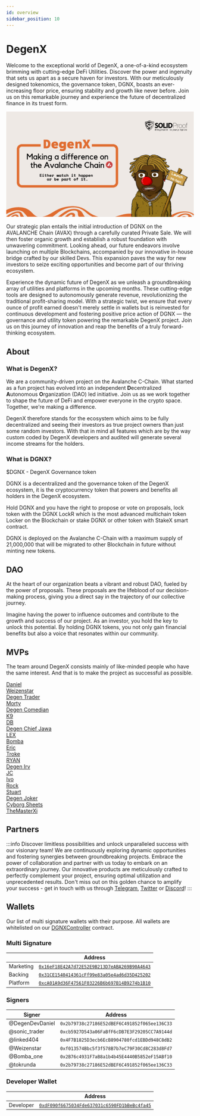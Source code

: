 ```yaml
---
id: overview
sidebar_position: 10
---
```


# DegenX

Welcome to the exceptional world of DegenX, a one-of-a-kind ecosystem brimming with cutting-edge DeFi Utilities. Discover the power and ingenuity that sets us apart as a secure haven for investors. With our meticulously designed tokenomics, the governance token, DGNX, boasts an ever-increasing floor price, ensuring stability and growth like never before. Join us on this remarkable journey and experience the future of decentralized finance in its truest form.

![DGNX Image](./img/DegenUtilities.jpg)

Our strategic plan entails the initial introduction of DGNX on the AVALANCHE Chain (AVAX) through a carefully curated Private Sale. We will then foster organic growth and establish a robust foundation with unwavering commitment. Looking ahead, our future endeavors involve launching on multiple Blockchains, accompanied by our innovative in-house bridge crafted by our skilled Devs. This expansion paves the way for new investors to seize exciting opportunities and become part of our thriving ecosystem.

Experience the dynamic future of DegenX as we unleash a groundbreaking array of utilities and platforms in the upcoming months. These cutting-edge tools are designed to autonomously generate revenue, revolutionizing the traditional profit-sharing model. With a strategic twist, we ensure that every ounce of profit earned doesn't merely settle in wallets but is reinvested for continuous development and fostering positive price action of DGNX — the governance and utility token powering the remarkable DegenX project. Join us on this journey of innovation and reap the benefits of a truly forward-thinking ecosystem.

## About

### What is DegenX?

We are a community-driven project on the Avalanche C-Chain. What started as a fun project has evolved into an independent **D**ecentralized **A**utonomous **O**rganization (DAO) led initiative. Join us as we work together to shape the future of DeFi and empower everyone in the crypto space. Together, we're making a difference.

DegenX therefore stands for the ecosystem which aims to be fully decentralized and seeing their investors as true project owners than just some random investors. With that in mind all features which are by the way custom coded by DegenX developers and audited will generate several income streams for the holders.

### What is DGNX?

$DGNX - DegenX Governance token

DGNX is a decentralized and the governance token of the DegenX ecosystem, it is the cryptocurrency token that powers and benefits all holders in the DegenX ecosystem.

Hold DGNX and you have the right to propose or vote on proposals, lock token with the DGNX LockR which is the most advanced multichain token Locker on the Blockchain or stake DGNX or other token with StakeX smart contract.

DGNX is deployed on the Avalanche C-Chain with a maximum supply of 21,000,000 that will be migrated to other Blockchain in future without minting new tokens.

## DAO

At the heart of our organization beats a vibrant and robust DAO, fueled by the power of proposals. These proposals are the lifeblood of our decision-making process, giving you a direct say in the trajectory of our collective journey.

Imagine having the power to influence outcomes and contribute to the growth and success of our project. As an investor, you hold the key to unlock this potential. By holding DGNX tokens, you not only gain financial benefits but also a voice that resonates within our community.

## MVPs

The team around DegenX consists mainly of like-minded people who have the same interest. And that is to make the project as successful as possible.

[Daniel](https://t.me/DegenDevDaniel)  
[Weizenstar](https://t.me/Weizenstar)  
[Degen Trader](https://t.me/sonic_trader)  
[Morty](https://t.me/linked404)  
[Degen Comedian](https://t.me/DegenComedian)  
[K9](https://t.me/DegenXportal)  
[DB](https://t.me/DegenB)  
[Degen Chief Jawa](https://t.me/greenlanternusa)  
[LEX](https://t.me/LEX_gambles)  
[Bomba](https://t.me/Bomba_one)  
[Eric](https://t.me/Eric_DEGEN)  
[Troke](https://t.me/tokrunda)  
[RYAN](https://t.me/fresianheat)  
[Degen Irv](https://t.me/IrvOne)  
[JC](https://t.me/JJC214)  
[Ivo](https://t.me/bole_st)  
[Rock](https://t.me/rockoor)  
[Stuart](https://t.me/hewhohodl)  
[Degen Joker](https://t.me/DegenJoker)  
[Cyborg Sheets](https://t.me/Turbo_Cheese)  
[TheMasterXi](https://t.me/themasterxi)

## Partners

:::info
Discover limitless possibilities and unlock unparalleled success with our visionary team! We are continuously exploring dynamic opportunities and fostering synergies between groundbreaking projects. Embrace the power of collaboration and partner with us today to embark on an extraordinary journey. Our innovative products are meticulously crafted to perfectly complement your project, ensuring optimal utilization and unprecedented results. Don't miss out on this golden chance to amplify your success - get in touch with us through [Telegram](https://t.me/DegenXportal), [Twitter](https://twitter.com/DegenEcosystem) or [Discord](https://discord.gg/BMaVtEVkgC)!
:::

## Wallets

Our list of multi signature wallets with their purpose. All wallets are whitelisted on our [DGNXController](https://snowtrace.io/address/0x223b26cc3d0154ee9b625e94eb194940a8ca3867) contract.

### Multi Signature

|           | Address                                                                                                                 |
| --------- | ----------------------------------------------------------------------------------------------------------------------- |
| Marketing | [`0x16eF18E42A7d72E52E9B213D7eABA269B90A4643`](https://snowtrace.io/address/0x16eF18E42A7d72E52E9B213D7eABA269B90A4643) |
| Backing   | [`0x31CE1540414361cFf99e83a05e4ad6d35D425202`](https://snowtrace.io/address/0x31CE1540414361cFf99e83a05e4ad6d35D425202) |
| Platform  | [`0xcA01A9d36F47561F03226B6b697B14B9274b1B10`](https://snowtrace.io/address/0xcA01A9d36F47561F03226B6b697B14B9274b1B10) |

### Signers

| Signer          | Address                                      |
| --------------- | -------------------------------------------- |
| @DegenDevDaniel | `0x2b79738c27186E52dBEF6C491852f065ee136C33` |
| @sonic_trader   | `0xcb5927D543a06FaBfF6cDB7E3F29205CC7A9144d` |
| @linked404      | `0x4F7B1825D3ecb6EcB8904780fcd1EBDd948C8dB2` |
| @Weizenstar     | `0xf013574Bbc5f3f578B7b7eC79F30Cd8C283d8Fd7` |
| @Bomba_one      | `0x2B76c4931F7aB8a1b4b45E4440B5852eF15ABf10` |
| @tokrunda       | `0x2b79738c27186E52dBEF6C491852f065ee136C33` |

### Developer Wallet

|           | Address                                                                                                                 |
| --------- | ----------------------------------------------------------------------------------------------------------------------- |
| Developer | [`0xdF090f6675034Fde637031c6590FD1bBeBc4fa45`](https://snowtrace.io/address/0xdF090f6675034Fde637031c6590FD1bBeBc4fa45) |
